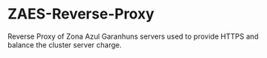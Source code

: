 # ZAES-Reverse-Proxy
Reverse Proxy of Zona Azul Garanhuns servers used to provide HTTPS and balance the cluster server charge.
